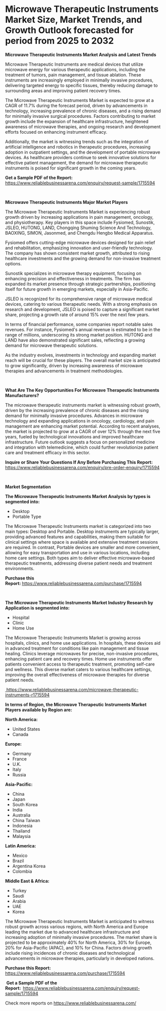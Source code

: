 <p><h1>Microwave Therapeutic Instruments Market Size, Market Trends, and Growth Outlook forecasted for period from 2025 to 2032</h1></p><p><strong>Microwave Therapeutic Instruments Market Analysis and Latest Trends</strong></p>
<p><p>Microwave Therapeutic Instruments are medical devices that utilize microwave energy for various therapeutic applications, including the treatment of tumors, pain management, and tissue ablation. These instruments are increasingly employed in minimally invasive procedures, delivering targeted energy to specific tissues, thereby reducing damage to surrounding areas and improving patient recovery times.</p><p>The Microwave Therapeutic Instruments Market is expected to grow at a CAGR of 11.7% during the forecast period, driven by advancements in technology, increasing prevalence of chronic diseases, and a rising demand for minimally invasive surgical procedures. Factors contributing to market growth include the expansion of healthcare infrastructure, heightened awareness of microwave therapies, and ongoing research and development efforts focused on enhancing instrument efficacy.</p><p>Additionally, the market is witnessing trends such as the integration of artificial intelligence and robotics in therapeutic procedures, increasing adoption in outpatient settings, and the development of portable microwave devices. As healthcare providers continue to seek innovative solutions for effective patient management, the demand for microwave therapeutic instruments is poised for significant growth in the coming years.</p></p>
<p><strong>Get a Sample PDF of the Report:&nbsp;</strong> <a href="https://www.reliablebusinessarena.com/enquiry/request-sample/1715594?utm_campaign=1841&utm_medium=2&utm_source=Github&utm_content=ia&utm_term=12012025&utm_id=microwave-therapeutic-instruments">https://www.reliablebusinessarena.com/enquiry/request-sample/1715594</a></p>
<p>&nbsp;</p>
<p><strong>Microwave Therapeutic Instruments Major Market Players</strong></p>
<p><p>The Microwave Therapeutic Instruments Market is experiencing robust growth driven by increasing applications in pain management, oncology, and physiotherapy. Key players in this space include Fysiomed, Sunostik, JSLEO, HUTONG, LAND, Chongqing Shuming Science And Technology, BAOXING, SIMON, Jasonmed, and Chengdu Hengbo Medical Apparatus.</p><p>Fysiomed offers cutting-edge microwave devices designed for pain relief and rehabilitation, emphasizing innovation and user-friendly technology. The company has shown consistent market growth, attributed to rising healthcare investments and the growing demand for non-invasive treatment options. </p><p>Sunostik specializes in microwave therapy equipment, focusing on enhancing precision and effectiveness in treatments. The firm has expanded its market presence through strategic partnerships, positioning itself for future growth in emerging markets, especially in Asia-Pacific.</p><p>JSLEO is recognized for its comprehensive range of microwave medical devices, catering to various therapeutic needs. With a strong emphasis on research and development, JSLEO is poised to capture a significant market share, projecting a growth rate of around 15% over the next few years.</p><p>In terms of financial performance, some companies report notable sales revenues. For instance, Fysiomed's annual revenue is estimated to be in the range of millions, underscoring its strong market position. HUTONG and LAND have also demonstrated significant sales, reflecting a growing demand for microwave therapeutic solutions.</p><p>As the industry evolves, investments in technology and expanding market reach will be crucial for these players. The overall market size is anticipated to grow significantly, driven by increasing awareness of microwave therapies and advancements in treatment methodologies.</p></p>
<p>&nbsp;</p>
<p><strong>What Are The Key Opportunities For Microwave Therapeutic Instruments Manufacturers?</strong></p>
<p><p>The microwave therapeutic instruments market is witnessing robust growth, driven by the increasing prevalence of chronic diseases and the rising demand for minimally invasive procedures. Advances in microwave technology and expanding applications in oncology, cardiology, and pain management are enhancing market potential. According to recent analyses, the market is projected to grow at a CAGR of over 12% through the next five years, fueled by technological innovations and improved healthcare infrastructure. Future outlook suggests a focus on personalized medicine and integration with telemedicine, which could further revolutionize patient care and treatment efficacy in this sector.</p></p>
<p><strong>Inquire or Share Your Questions If Any Before Purchasing This Report:</strong> <a href="https://www.reliablebusinessarena.com/enquiry/pre-order-enquiry/1715594?utm_campaign=1841&utm_medium=2&utm_source=Github&utm_content=ia&utm_term=12012025&utm_id=microwave-therapeutic-instruments">https://www.reliablebusinessarena.com/enquiry/pre-order-enquiry/1715594</a></p>
<p>&nbsp;</p>
<p><strong>Market Segmentation</strong></p>
<p><strong>The Microwave Therapeutic Instruments Market Analysis by types is segmented into:</strong></p>
<p><ul><li>Desktop</li><li>Portable Type</li></ul></p>
<p><p>The Microwave Therapeutic Instruments market is categorized into two main types: Desktop and Portable. Desktop instruments are typically larger, providing advanced features and capabilities, making them suitable for clinical settings where space is available and extensive treatment sessions are required. In contrast, Portable devices are smaller and more convenient, allowing for easy transportation and use in various locations, including home care settings. Both types aim to deliver effective microwave-based therapeutic treatments, addressing diverse patient needs and treatment environments.</p></p>
<p><strong>Purchase this Report:&nbsp;</strong><a href="https://www.reliablebusinessarena.com/purchase/1715594?utm_campaign=1841&utm_medium=2&utm_source=Github&utm_content=ia&utm_term=12012025&utm_id=microwave-therapeutic-instruments">https://www.reliablebusinessarena.com/purchase/1715594</a></p>
<p>&nbsp;</p>
<p><strong>The Microwave Therapeutic Instruments Market Industry Research by Application is segmented into:</strong></p>
<p><ul><li>Hospital</li><li>Clinic</li><li>Home Use</li></ul></p>
<p><p>The Microwave Therapeutic Instruments Market is growing across hospitals, clinics, and home use applications. In hospitals, these devices aid in advanced treatment for conditions like pain management and tissue healing. Clinics leverage microwaves for precise, non-invasive procedures, enhancing patient care and recovery times. Home use instruments offer patients convenient access to therapeutic treatment, promoting self-care and wellness. This diverse market caters to various healthcare settings, improving the overall effectiveness of microwave therapies for diverse patient needs.</p></p>
<p><a href="https://www.reliablebusinessarena.com/microwave-therapeutic-instruments-r1715594?utm_campaign=1841&utm_medium=2&utm_source=Github&utm_content=ia&utm_term=12012025&utm_id=microwave-therapeutic-instruments">&nbsp;https://www.reliablebusinessarena.com/microwave-therapeutic-instruments-r1715594</a></p>
<p><strong>In terms of Region, the Microwave Therapeutic Instruments Market Players available by Region are:</strong></p>
<p>
    <p> <strong> North America: </strong>
        <ul>
            <li>United States</li>
            <li>Canada</li>
        </ul>
        </p> 
    <p> <strong> Europe: </strong>
        <ul>
            <li>Germany</li>
            <li>France</li>
            <li>U.K.</li>
            <li>Italy</li>
            <li>Russia</li>
        </ul>
        </p> 
    <p> <strong> Asia-Pacific: </strong>
        <ul>
            <li>China</li>
            <li>Japan</li>
            <li>South Korea</li>
            <li>India</li>
            <li>Australia</li>
            <li>China Taiwan</li>
            <li>Indonesia</li>
            <li>Thailand</li>
            <li>Malaysia</li>
        </ul>
        </p> 
    <p> <strong> Latin America: </strong>
        <ul>
            <li>Mexico</li>
            <li>Brazil</li>
            <li>Argentina Korea</li>
            <li>Colombia</li>
        </ul>
        </p> 
    <p> <strong> Middle East & Africa: </strong>
        <ul>
            <li>Turkey</li>
            <li>Saudi</li>
            <li>Arabia</li>
            <li>UAE</li>
            <li>Korea</li>
        </ul>
    </p>
    </p>
<p><p>The Microwave Therapeutic Instruments Market is anticipated to witness robust growth across various regions, with North America and Europe leading the market due to advanced healthcare infrastructure and increasing adoption of minimally invasive procedures. The market share is projected to be approximately 40% for North America, 30% for Europe, 20% for Asia-Pacific (APAC), and 10% for China. Factors driving growth include rising incidences of chronic diseases and technological advancements in microwave therapies, particularly in developed nations.</p></p>
<p><strong>Purchase this Report: </strong><a href="https://www.reliablebusinessarena.com/purchase/1715594?utm_campaign=1841&utm_medium=2&utm_source=Github&utm_content=ia&utm_term=12012025&utm_id=microwave-therapeutic-instruments">https://www.reliablebusinessarena.com/purchase/1715594</a></p>
<p>&nbsp;<strong>Get a Sample PDF of the Report:&nbsp;&nbsp;</strong><a href="https://www.reliablebusinessarena.com/enquiry/request-sample/1715594?utm_campaign=1841&utm_medium=2&utm_source=Github&utm_content=ia&utm_term=12012025&utm_id=microwave-therapeutic-instruments">https://www.reliablebusinessarena.com/enquiry/request-sample/1715594</a></p>
<p><strong></strong></p>
<p>Check more reports on <a href="https://www.reliablebusinessarena.com/?utm_campaign=1841&utm_medium=2&utm_source=Github&utm_content=ia&utm_term=12012025&utm_id=microwave-therapeutic-instruments">https://www.reliablebusinessarena.com/</a></p>